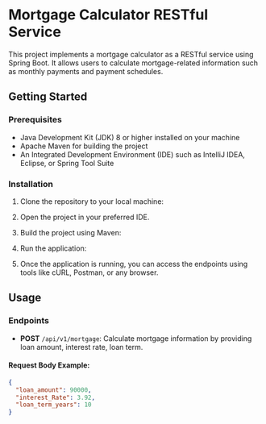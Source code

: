 # Mortgage Calculator RESTful Service

This project implements a mortgage calculator as a RESTful service using Spring Boot. It allows users to calculate mortgage-related information such as monthly payments and payment schedules.

## Getting Started

### Prerequisites

- Java Development Kit (JDK) 8 or higher installed on your machine
- Apache Maven for building the project
- An Integrated Development Environment (IDE) such as IntelliJ IDEA, Eclipse, or Spring Tool Suite

### Installation

1. Clone the repository to your local machine:

2. Open the project in your preferred IDE.

3. Build the project using Maven:

4. Run the application:

5. Once the application is running, you can access the endpoints using tools like cURL, Postman, or any browser.

## Usage

### Endpoints

- **POST** `/api/v1/mortgage`: Calculate mortgage information by providing loan amount, interest rate, loan term.

#### Request Body Example:

```json
{
  "loan_amount": 90000,
  "interest_Rate": 3.92,
  "loan_term_years": 10 
}
